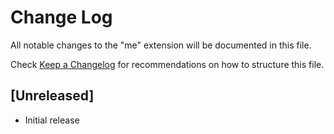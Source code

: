 # Change Log
All notable changes to the "me" extension will be documented in this file.

Check [Keep a Changelog](http://keepachangelog.com/) for recommendations on how to structure this file.

## [Unreleased]
- Initial release